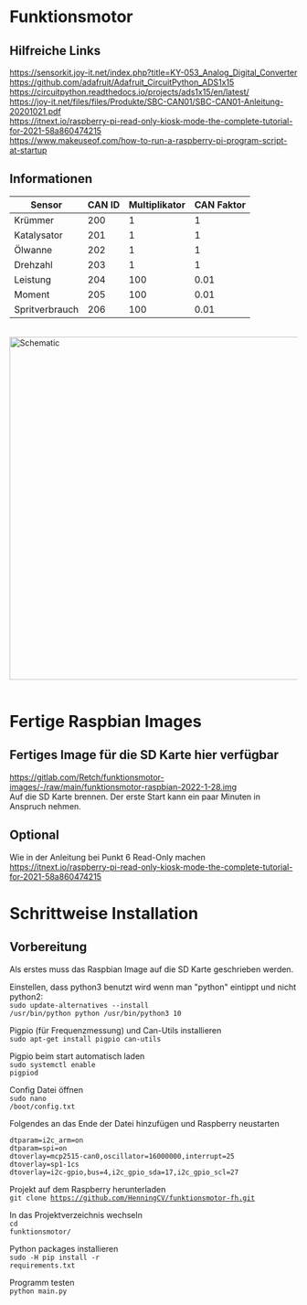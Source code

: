 # Funktionsmotor

## Hilfreiche Links

https://sensorkit.joy-it.net/index.php?title=KY-053_Analog_Digital_Converter<br>
https://github.com/adafruit/Adafruit_CircuitPython_ADS1x15<br>
https://circuitpython.readthedocs.io/projects/ads1x15/en/latest/<br>
https://joy-it.net/files/files/Produkte/SBC-CAN01/SBC-CAN01-Anleitung-20201021.pdf<br>
https://itnext.io/raspberry-pi-read-only-kiosk-mode-the-complete-tutorial-for-2021-58a860474215<br>
https://www.makeuseof.com/how-to-run-a-raspberry-pi-program-script-at-startup

## Informationen

| Sensor         | CAN ID | Multiplikator | CAN Faktor |
| -------------- | ------ | ------------- | ---------- |
| Krümmer       | 200    | 1             | 1          |
| Katalysator    | 201    | 1             | 1          |
| Ölwanne       | 202    | 1             | 1          |
| Drehzahl       | 203    | 1             | 1          |
| Leistung       | 204    | 100           | 0.01       |
| Moment         | 205    | 100           | 0.01       |
| Spritverbrauch | 206    | 100           | 0.01       |

<br>
<img src="https://gitlab.com/Retch/funktionsmotor/-/raw/main/fritzing.png" alt="Schematic" width="600" >
<br>
<br>

# Fertige Raspbian Images

## Fertiges Image für die SD Karte hier verfügbar
https://gitlab.com/Retch/funktionsmotor-images/-/raw/main/funktionsmotor-raspbian-2022-1-28.img<br>
Auf die SD Karte brennen. Der erste Start kann ein paar Minuten in Anspruch nehmen.

## Optional
Wie in der Anleitung bei Punkt 6 Read-Only machen<br>
https://itnext.io/raspberry-pi-read-only-kiosk-mode-the-complete-tutorial-for-2021-58a860474215

# Schrittweise Installation
## Vorbereitung
Als erstes muss das Raspbian Image auf die SD Karte geschrieben werden.

Einstellen, dass python3 benutzt wird wenn man "python" eintippt und nicht python2:<br>
<code>sudo update-alternatives --install /usr/bin/python python /usr/bin/python3 10</code>

Pigpio (für Frequenzmessung) und Can-Utils installieren<br>
<code>sudo apt-get install pigpio can-utils</code>

Pigpio beim start automatisch laden<br>
<code>sudo systemctl enable pigpiod</code>

Config Datei öffnen<br>
<code>sudo nano /boot/config.txt</code><br>

Folgendes an das Ende der Datei hinzufügen und Raspberry neustarten

```
dtparam=i2c_arm=on
dtparam=spi=on
dtoverlay=mcp2515-can0,oscillator=16000000,interrupt=25
dtoverlay=sp1-1cs
dtoverlay=i2c-gpio,bus=4,i2c_gpio_sda=17,i2c_gpio_scl=27
```

Projekt auf dem Raspberry herunterladen<br>
<code>git clone https://github.com/HenningCV/funktionsmotor-fh.git</code>

In das Projektverzeichnis wechseln<br>
<code>cd funktionsmotor/</code>

Python packages installieren<br>
<code>sudo -H pip install -r requirements.txt</code>

Programm testen<br>
<code>python main.py</code>
